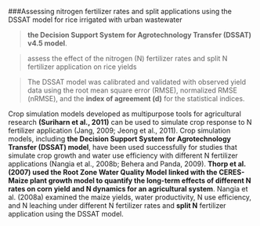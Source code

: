 ###Assessing nitrogen fertilizer rates and split applications using the DSSAT model for rice irrigated with urban wastewater

>**the  Decision  Support  System  for  Agrotechnology  Transfer  (DSSAT)  v4.5  model**.  



>assess  the  effect  of  the  nitrogen  (N)  fertilizer  rates  and
split  N  fertilizer  application  on  rice  yields

>The  DSSAT  model  was  calibrated  and  validated
with  observed  yield  data  using  the  root  mean  square  error  (RMSE),  normalized  RMSE  (nRMSE),  and  the **index  of  agreement  (d)**  for  the  statistical  indices.  

Crop  simulation  models  developed  as  multipurpose  tools  for agricultural  research  **(Suriharn  et  al.,  2011)**  can  be  used  to  simulate  crop  response  to  N  fertilizer  application  (Jang,  2009;  Jeong et  al.,  2011).  Crop  simulation  models,  including  **the  Decision  Support  System  for  Agrotechnology  Transfer  (DSSAT)  model**,  have  been used  successfully  for  studies  that  simulate  crop  growth  and  water use  efficiency  with  different  N  fertilizer  applications  (Nangia  et  al.,
2008b;  Behera  and  Panda,  2009).  **Thorp  et  al.  (2007)  used  the Root  Zone  Water  Quality  Model  linked  with  the  CERES-Maize  plant growth  model  to  quantify  the  long-term  effects  of  different  N  rates on  corn  yield  and  N  dynamics  for  an  agricultural  system**.  Nangia
et  al.  (2008a)  examined  the  maize  yields,  water  productivity,  N  use efficiency,  and  N  leaching  under  different  N  fertilizer  rates  and **split N** fertilizer  application  using  the  DSSAT  model.
